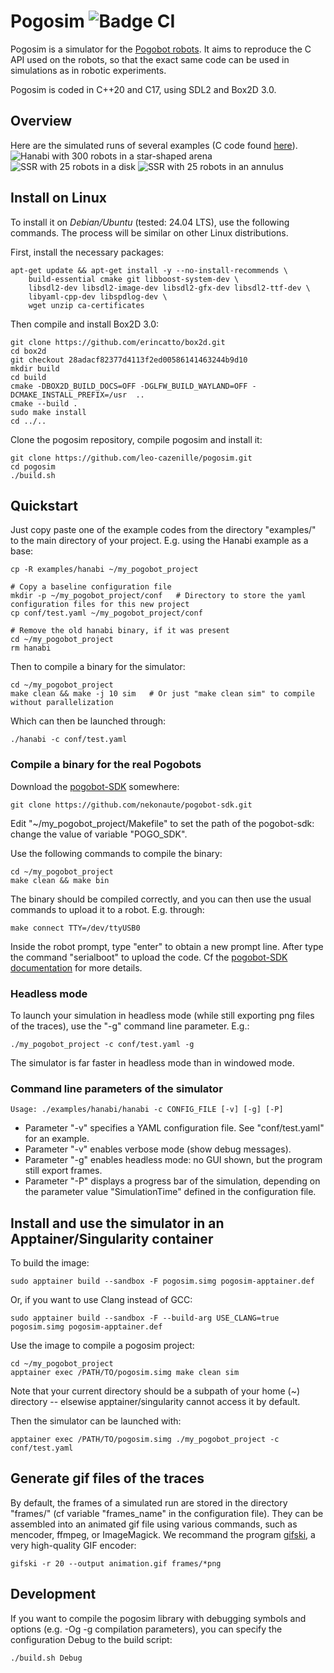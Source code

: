 # Pogosim ![Badge CI](https://github.com/leo-cazenille/pogosim/actions/workflows/ci.yaml/badge.svg)
Pogosim is a simulator for the [Pogobot robots](https://pogobot.github.io/). It aims to reproduce the C API used on the robots, so that the exact same code can be used in simulations as in robotic experiments.

Pogosim is coded in C++20 and C17, using SDL2 and Box2D 3.0.

## Overview
Here are the simulated runs of several examples (C code found [here](examples)).
![Hanabi with 300 robots in a star-shaped arena](https://github.com/leo-cazenille/pogosim/blob/main/.description/hanabi_300_star.gif)
![SSR with 25 robots in a disk](https://github.com/leo-cazenille/pogosim/blob/main/.description/ssr_disk_25_3min.gif)
![SSR with 25 robots in an annulus](https://github.com/leo-cazenille/pogosim/blob/main/.description/ssr_annulus_25_3min.gif)


## Install on Linux
To install it on *Debian/Ubuntu* (tested: 24.04 LTS), use the following commands. The process will be similar on other Linux distributions.

First, install the necessary packages:
```shell
apt-get update && apt-get install -y --no-install-recommends \
    build-essential cmake git libboost-system-dev \
    libsdl2-dev libsdl2-image-dev libsdl2-gfx-dev libsdl2-ttf-dev \
    libyaml-cpp-dev libspdlog-dev \
    wget unzip ca-certificates
```

Then compile and install Box2D 3.0:
```shell
git clone https://github.com/erincatto/box2d.git
cd box2d
git checkout 28adacf82377d4113f2ed00586141463244b9d10
mkdir build
cd build
cmake -DBOX2D_BUILD_DOCS=OFF -DGLFW_BUILD_WAYLAND=OFF -DCMAKE_INSTALL_PREFIX=/usr  ..
cmake --build .
sudo make install
cd ../..
```

Clone the pogosim repository, compile pogosim and install it:
```shell
git clone https://github.com/leo-cazenille/pogosim.git
cd pogosim
./build.sh 
```


## Quickstart

Just copy paste one of the example codes from the directory "examples/" to the main directory of your project. E.g. using the Hanabi example as a base:
```shell
cp -R examples/hanabi ~/my_pogobot_project

# Copy a baseline configuration file
mkdir -p ~/my_pogobot_project/conf   # Directory to store the yaml configuration files for this new project
cp conf/test.yaml ~/my_pogobot_project/conf

# Remove the old hanabi binary, if it was present
cd ~/my_pogobot_project
rm hanabi
```

Then to compile a binary for the simulator:
```shell
cd ~/my_pogobot_project
make clean && make -j 10 sim   # Or just "make clean sim" to compile without parallelization 
```

Which can then be launched through:
```shell
./hanabi -c conf/test.yaml
```


### Compile a binary for the real Pogobots
Download the [pogobot-SDK](https://github.com/nekonaute/pogobot-sdk) somewhere:
```shell
git clone https://github.com/nekonaute/pogobot-sdk.git
```

Edit "~/my\_pogobot\_project/Makefile" to set the path of the pogobot-sdk: change the value of variable "POGO\_SDK".

Use the following commands to compile the binary:
```shell
cd ~/my_pogobot_project
make clean && make bin
```

The binary should be compiled correctly, and you can then use the usual commands to upload it to a robot. E.g. through:
```shell
make connect TTY=/dev/ttyUSB0
```
Inside the robot prompt, type "enter" to obtain a new prompt line. After type the command "serialboot" to upload the code. Cf the [pogobot-SDK documentation](https://github.com/nekonaute/pogobot-sdk) for more details.


### Headless mode
To launch your simulation in headless mode (while still exporting png files of the traces), use the "-g" command line parameter. E.g.:
```shell
./my_pogobot_project -c conf/test.yaml -g
```
The simulator is far faster in headless mode than in windowed mode.


### Command line parameters of the simulator
```shell
Usage: ./examples/hanabi/hanabi -c CONFIG_FILE [-v] [-g] [-P]
```
- Parameter "-v" specifies a YAML configuration file. See "conf/test.yaml" for an example.
- Parameter "-v" enables verbose mode (show debug messages).
- Parameter "-g" enables headless mode: no GUI shown, but the program still export frames.
- Parameter "-P" displays a progress bar of the simulation, depending on the parameter value "SimulationTime" defined in the configuration file.


## Install and use the simulator in an Apptainer/Singularity container

To build the image:
```shell
sudo apptainer build --sandbox -F pogosim.simg pogosim-apptainer.def
```
Or, if you want to use Clang instead of GCC:
```shell
sudo apptainer build --sandbox -F --build-arg USE_CLANG=true pogosim.simg pogosim-apptainer.def
```


Use the image to compile a pogosim project:
```shell
cd ~/my_pogobot_project
apptainer exec /PATH/TO/pogosim.simg make clean sim
```
Note that your current directory should be a subpath of your home (~) directory -- elsewise apptainer/singularity cannot access it by default.

Then the simulator can be launched with:
```shell
apptainer exec /PATH/TO/pogosim.simg ./my_pogobot_project -c conf/test.yaml
```


## Generate gif files of the traces
By default, the frames of a simulated run are stored in the directory "frames/" (cf variable "frames\_name" in the configuration file).
They can be assembled into an animated gif file using various commands, such as mencoder, ffmpeg, or ImageMagick.
We recommand the program [gifski](https://gif.ski/), a very high-quality GIF encoder:
```shell
gifski -r 20 --output animation.gif frames/*png
```


## Development

If you want to compile the pogosim library with debugging symbols and options (e.g. -Og -g compilation parameters), you can specify the configuration Debug to the build script:
```shell
./build.sh Debug
```

